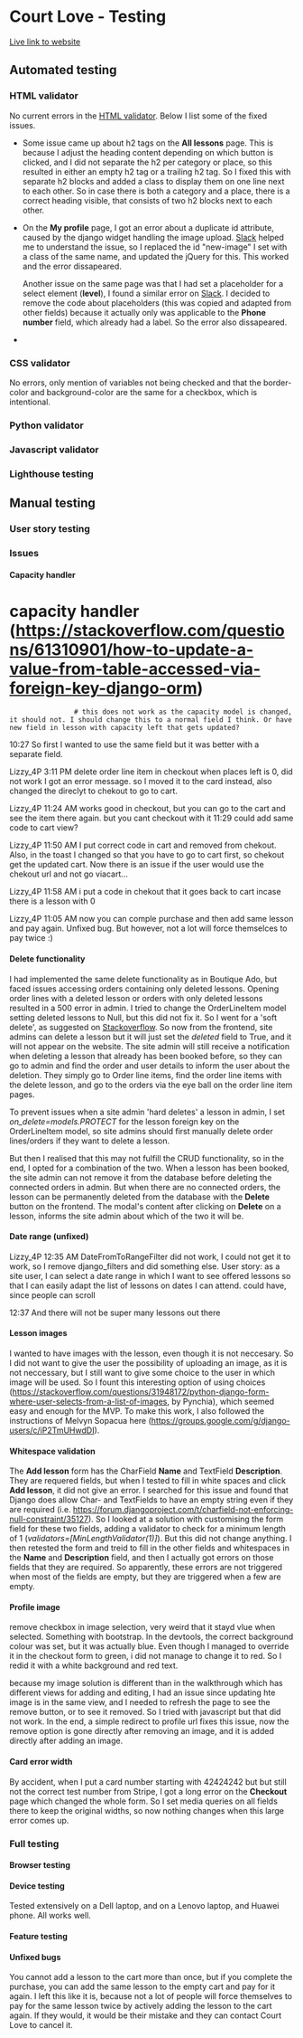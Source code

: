 # Court Love - Testing

[Live link to website](https://court-love-8302d0b2e53d.herokuapp.com/)


## Automated testing


### HTML validator
No current errors in the [HTML validator](https://validator.w3.org/). Below I list some of the fixed issues.

- Some issue came up about h2 tags on the **All lessons** page. This is because I adjust the heading content depending on which button is clicked, and I did not separate the h2 per category or place, so this resulted in either an empty h2 tag or a trailing h2 tag. So I fixed this with separate h2 blocks and added a class to display them on one line next to each other. So in case there is both a category and a place, there is a correct heading visible, that consists of two h2 blocks next to each other.

- On the **My profile** page, I got an error about a duplicate id attribute, caused by the django widget handling the image upload. [Slack](https://code-institute-room.slack.com/archives/C026VTHQDNY/p1683142277576629) helped me to understand the issue, so I replaced the id "new-image" I set with a class of the same name, and updated the jQuery for this. This worked and the error dissapeared.

  Another issue on the same page was that I had set a placeholder for a select element (**level**), I found a similar error on [Slack](https://code-institute-room.slack.com/archives/C026VTHQDNY/p1714631167308539). I decided to remove the code about placeholders (this was copied and adapted from other fields) because it actually only was applicable to the **Phone number** field, which already had a label. So the error also dissapeared.

- 


### CSS validator
No errors, only mention of variables not being checked and that the border-color and background-color are the same for a checkbox, which is intentional.

### Python validator

### Javascript validator

### Lighthouse testing



## Manual testing


### User story testing

### Issues

#### Capacity handler
# capacity handler (https://stackoverflow.com/questions/61310901/how-to-update-a-value-from-table-accessed-via-foreign-key-django-orm)
                    # this does not work as the capacity model is changed, it should not. I should change this to a normal field I think. Or have new field in lesson with capacity left that gets updated?






10:27
So first I wanted to use the same field but it was better with a separate field.


Lizzy_4P
  3:11 PM
delete order line item in checkout when places left is 0, did not work I got an error message. so I moved it to the card instead, also changed the direclyt to chekout to go to cart.


Lizzy_4P
  11:24 AM
works good in checkout, but you can go to the cart and see the item there again. but you cant checkout with it
11:29
could add same code to cart view?


Lizzy_4P
  11:50 AM
I put correct code in cart and removed from chekout. Also, in the toast I changed so that you have to go to cart first, so chekout get the updated cart. Now there is an issue if the user would use the chekout url and not go viacart...


Lizzy_4P
  11:58 AM
i put a code in chekout that it goes back to cart incase there is a lesson with 0


Lizzy_4P
  11:05 AM
now you can comple purchase and then add same lesson and pay again. Unfixed bug. But however, not a lot will force themselces to pay twice :)

#### Delete functionality
I had implemented the same delete functionality as in Boutique Ado, but faced issues accessing orders containing only deleted lessons. Opening order lines with a deleted lesson or orders with only deleted lessons resulted in a 500 error in admin. I tried to change the OrderLineItem model setting deleted lessons to Null, but this did not fix it. So I went for a 'soft delete', as suggested on [Stackoverflow](https://stackoverflow.com/questions/42954063/storing-products-in-order-product-is-deleted-after-order-placed). So now from the frontend, site admins can delete a lesson but it will just set the *deleted* field to True, and it will not appear on the website. The site admin will still receive a notification when deleting a lesson that already has been booked before, so they can go to admin and find the order and user details to inform the user about the deletion. They simply go to Order line items, find the order line items with the delete lesson, and go to the orders via the eye ball on the order line item pages.

To prevent issues when a site admin 'hard deletes' a lesson in admin, I set *on_delete=models.PROTECT* for the lesson foreign key on the OrderLineItem model, so site admins should first manually delete order lines/orders if they want to delete a lesson. 

But then I realised that this may not fulfill the CRUD functionality, so in the end, I opted for a combination of the two. When a lesson has been booked, the site admin can not remove it from the database before deleting the connected orders in admin. But when there are no connected orders, the lesson can be permanently deleted from the database with the **Delete** button on the frontend. The modal's content after clicking on **Delete** on a lesson, informs the site admin about which of the two it will be.

#### Date range (unfixed)
Lizzy_4P
  12:35 AM
DateFromToRangeFilter did not work, I could not get it to work, so I remove django_filters and did something else. User story: as a site user, I can select a date range in which I want to see offered lessons so that I can easily adapt the list of lessons on dates I can attend. could have, since people can scroll






12:37
And there will not be super many lessons out there

#### Lesson images
I wanted to have images with the lesson, even though it is not neccesary. So I did not want to give the user the possibility of uploading an image, as it is not neccessary, but I still want to give some choice to the user in which image will be used. So I fount this interesting option of using choices (https://stackoverflow.com/questions/31948172/python-django-form-where-user-selects-from-a-list-of-images, by Pynchia), which seemed easy and enough for the MVP. To make this work, I also followed the instructions of Melvyn Sopacua here (https://groups.google.com/g/django-users/c/iP2TmUHwdDI). 

#### Whitespace validation
The **Add lesson** form has the CharField **Name** and TextField **Description**. They are requered fields, but when I tested to fill in white spaces and click **Add lesson**, it did not give an error. I searched for this issue and found that Django does allow Char- and TextFields to have an empty string even if they are required (i.e. https://forum.djangoproject.com/t/charfield-not-enforcing-null-constraint/35127). So I looked at a solution with customising the form field for these two fields, adding a validator to check for a minimum length of 1 (*validators=[MinLengthValidator(1)]*). But this did not change anything. I then retested the form and treid to fill in the other fields and whitespaces in the **Name** and **Description** field, and then I actually got errors on those fields that they are required. So apparently, these errors are not triggered when most of the fields are empty, but they are triggered when a few are empty.

#### Profile image
remove checkbox in image selection, very weird that it stayd vlue when selected. Something with bootstrap. In the devtools, the correct background colour was set, but it was actually blue. Even though I managed to override it in the checkout form to green, i did not manage to change it to red. So I redid it with a white background and red text.

because my image solution is different than in the walkthrough which has different views for adding and editing, I had an issue since updating hte image is in the same view, and I needed to refresh the page to see the remove button, or to see it removed. So I tried with javascript but that did not work. In the end, a simple redirect to profile url fixes this issue, now the remove option is gone directly after removing an image, and it is added directly after adding an image.

#### Card error width
By accident, when I put a card number starting with 42424242 but but still not the correct test number from Stripe, I got a long error on the **Checkout** page which changed the whole form. So I set media queries on all fields there to keep the original widths, so now nothing changes when this large error comes up.

### Full testing


#### Browser testing

#### Device testing

Tested extensively on a Dell laptop, and on a Lenovo laptop, and Huawei phone. All works well.

#### Feature testing

#### Unfixed bugs
You cannot add a lesson to the cart more than once, but if you complete the purchase, you can add the same lesson to the empty cart and pay for it again. I left this like it is, because not a lot of people will force themselves to pay for the same lesson twice by actively adding the lesson to the cart again. If they would, it would be their mistake and they can contact Court Love to cancel it.




